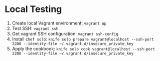 Local Testing
=============

1. Create local Vagrant environment: `vagrant up`
1. Test SSH: `vagrant ssh`
1. Get vagrant SSH configuration: `vagrant ssh-config`
1. Install `chef solo`: `knife solo prepare vagrant@localhost --ssh-port 2200 --identity-file ~/.vagrant.d/insecure_private_key`
1. Apply the cookbook: `knife solo cook vagrant@localhost --ssh-port 2200 --identity-file ~/.vagrant.d/insecure_private_key`